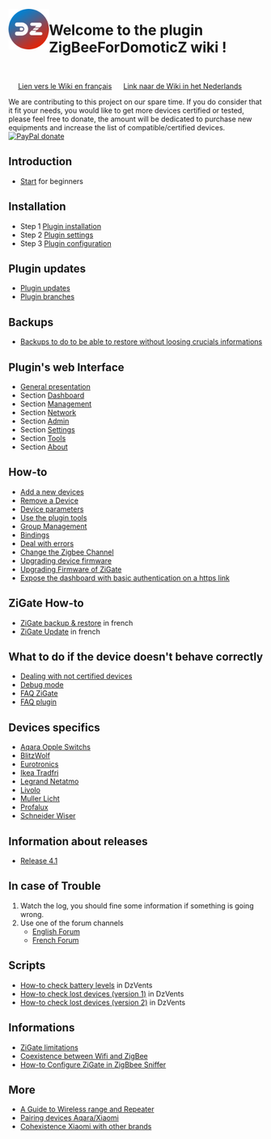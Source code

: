 <a href="Home.md"><img align="left" width="80" height="80" src="../Images/logo_Z4D.png" alt="Logo"></a>

# Welcome to the plugin ZigBeeForDomoticZ wiki !

</br>

<a href=../fr-fr/Home.md><img src="../Images/flag_france.png" width="15" height="15"></a> [Lien vers le Wiki en français](../fr-fr/Home.md) <a href=../nl-dut/Home.md><img src="../Images/flag_netherlands.png" width="15" height="15"></a> [Link naar de Wiki in het Nederlands](../nl-dut/Home.md)


We are contributing to this project on our spare time. If you do consider that it fit your needs, you would like to get more devices certified or tested, please feel free to donate, the amount will be dedicated to purchase new equipments and increase the list of compatible/certified devices.
[![PayPal donate](https://camo.githubusercontent.com/d5d24e33e2f4b6fe53987419a21b203c03789a8f/68747470733a2f2f696d672e736869656c64732e696f2f62616467652f446f6e6174652d50617950616c2d677265656e2e737667)](https://paypal.me/pipiche)

## Introduction

* [Start](Info_Home.md) for beginners

## Installation

* Step 1 [Plugin installation](Plugin_Installation.md)
* Step 2 [Plugin settings](Plugin_Settings.md)
* Step 3 [Plugin configuration](Plugin_Configuration.md)

## Plugin updates

* [Plugin updates](Plugin_Update.md#plugin-update)
* [Plugin branches](Plugin_Update.md#plugin-branches)

## Backups

* [Backups to do to be able to restore without loosing crucials informations](Plugin_Backup.md)

## Plugin's web Interface

* [General presentation](WebUI_General-presentation.md)
* Section [Dashboard](WebUI_Dashboard.md)
* Section [Management](WebUI_Management.md)
* Section [Network](WebUI_Network.md)
* Section [Admin](WebUI_Admin.md)
* Section [Settings](WebUI_Settings.md)
* Section [Tools](WebUI_Tools.md)
* Section [About](WebUI_About.md)

## How-to

* [Add a new devices](HowTo_Pairing-device.md)
* [Remove a Device](HowTo_Remove-device.md)
* [Device parameters](HowTo_Device-parameters.md)
* [Use the plugin tools](HowTo_Using-tools.md)
* [Group Management](HowTo_Group-management.md)
* [Bindings](HowTo_Binding_Legrand.md)
* [Deal with errors](HowTo_Dealing-pluging-error.md)
* [Change the Zigbee Channel](HowTo_Change-ZigBee-channel.md)
* [Upgrading device firmware](HowTo_Update-device-firmware.md)
* [Upgrading Firmware of ZiGate](HowTo_Update-ZiGate-firmware.md)
* [Expose the dashboard with basic authentication on a https link](HowTo_Dashboard-Access-Basic-Auth.md)

## ZiGate How-to

* [ZiGate backup & restore](https://zigate.fr/documentation/sauvegardez-et-restaurez-votre-zigate) in french
* [ZiGate Update](https://zigate.fr/documentation/mise-a-jour-de-la-zigate) in french

## What to do if the device doesn't behave correctly

* [Dealing with not certified devices](Problem_Dealing-with-none-certified-device.md)
* [Debug mode](Problem_Debuging-mode.md)
* [FAQ ZiGate](FAQ_ZiGate.md)
* [FAQ plugin](FAQ_Plugin.md)


## Devices specifics

* [Aqara Opple Switchs](Corner_AqaraOppleSwitchs.md)
* [BlitzWolf](Corner_Blitzwolf.md)
* [Eurotronics](Corner_Eurotronics.md)
* [Ikea Tradfri](Corner_IKEA-Tradfri.md)
* [Legrand Netatmo](Corner_Legrand-Netatmo.md)
* [Livolo](Corner_Livolo.md)
* [Muller Licht](Corner_Tint.md)
* [Profalux](Corner_Profalux-corner.md)
* [Schneider Wiser](Corner_Schneider_Wiser.md)

## Information about releases

* [Release 4.1](Release_4.1.md)

## In case of Trouble

1. Watch the log, you should fine some information if something is going wrong.
1. Use one of the forum channels
   * [English Forum](https://www.domoticz.com/forum/viewforum.php?f=68)
   * [French Forum](https://easydomoticz.com/forum/viewforum.php?f=28)

## Scripts

* [How-to check battery levels](../Contrib/CheckBatteryLevel.dzVents) in DzVents
* [How-to check lost devices (version 1)](../Contrib/CheckLastSeen.dzVents) in DzVents
* [How-to check lost devices (version 2)](../Contrib/CheckDeadDevices.lua) in DzVents

## Informations

* [ZiGate limitations](Info_ZiGate-Limitations.md)
* [Coexistence between Wifi and ZigBee](Info_ZigBee-and-Wifi.md)
* [How-to Configure ZiGate in ZigBbee Sniffer](Info_Configure-ZiGate-as-Sniffer.md)

## More

* [A Guide to Wireless range and Repeater](https://support.smartthings.com/hc/en-us/articles/209963206-A-guide-to-wireless-range-and-repeaters)
* [Pairing devices Aqara/Xiaomi](https://community.hubitat.com/t/xiaomi-aqara-devices-pairing-keeping-them-connected/623)
* [Cohexistence Xiaomi with other brands](https://community.hubitat.com/t/xiaomi-aqara-devices-pairing-keeping-them-connected/623)
